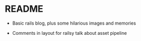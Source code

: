 # README

* Basic rails blog, plus some hilarious images and memories

* Comments in layout for railsy talk about asset pipeline